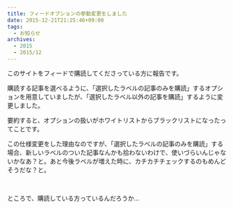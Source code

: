 ```yaml
---
title: フィードオプションの挙動変更をしました
date: 2015-12-21T21:25:46+09:00
tags:
  - お知らせ
archives:
  - 2015
  - 2015/12
---
```


このサイトをフィードで購読してくださっている方に報告です。

購読する記事を選べるように、「選択したラベルの記事のみを購読」するオプションを用意していましたが、「選択したラベル以外の記事を購読」するように変更しました。

要約すると、オプションの扱いがホワイトリストからブラックリストになったってことです。

この仕様変更をした理由なのですが、「選択したラベルの記事のみを購読」する場合、新しいラベルのついた記事なんかも拾わないわけで、使いづらいんじゃないかなあ？と。あと今後ラベルが増えた時に、カチカチチェックするのもめんどそうだな？と。

<br>

ところで、購読している方っているんだろうか...
